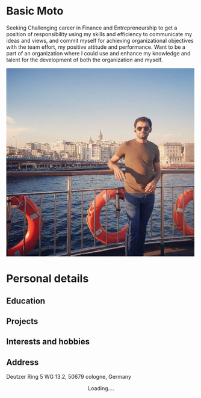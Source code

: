 # Basic Moto
Seeking Challenging career in Finance and Entrepreneurship to get a position of responsibility using my skills and efficiency to communicate my ideas and views, and commit myself for achieving organizational objectives with the team effort, my positive attitude and performance. Want to be a part of an organization where I could use and enhance my knowledge and talent for the development of both the organization and myself.

<img   src="Ansar.jpg" width="500">

# Personal details
## Education
## Projects 
## Interests and hobbies
## Address 
Deutzer Ring 5 WG 13.2, 50679 cologne, Germany
<center>Loading....</center>
